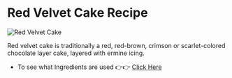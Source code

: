 # Red Velvet Cake Recipe
![Red Velvet Cake](https://cdn.igp.com/f_auto,q_auto,t_prodl/products/p-classic-red-velvet-cake-half-kg--109230-m.jpg) 

Red velvet cake is traditionally a red, red-brown, crimson or scarlet-colored chocolate layer cake, layered with ermine icing.
* To see what Ingredients are used 👉👉 [Click Here](https://github.com/Susanna06/Red-Velvet-Cake/blob/master/Ingredients.md)
                                             
